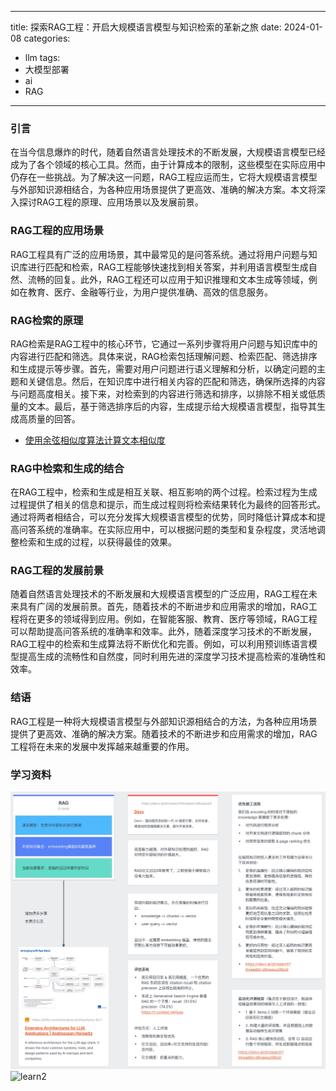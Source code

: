 ---
title: 探索RAG工程：开启大规模语言模型与知识检索的革新之旅
date: 2024-01-08
categories: 
- llm
tags:
- 大模型部署
- ai
- RAG
------

### 引言
在当今信息爆炸的时代，随着自然语言处理技术的不断发展，大规模语言模型已经成为了各个领域的核心工具。然而，由于计算成本的限制，这些模型在实际应用中仍存在一些挑战。为了解决这一问题，RAG工程应运而生，它将大规模语言模型与外部知识源相结合，为各种应用场景提供了更高效、准确的解决方案。本文将深入探讨RAG工程的原理、应用场景以及发展前景。

### RAG工程的应用场景
RAG工程具有广泛的应用场景，其中最常见的是问答系统。通过将用户问题与知识库进行匹配和检索，RAG工程能够快速找到相关答案，并利用语言模型生成自然、流畅的回复。此外，RAG工程还可以应用于知识推理和文本生成等领域，例如在教育、医疗、金融等行业，为用户提供准确、高效的信息服务。


### RAG检索的原理

RAG检索是RAG工程中的核心环节，它通过一系列步骤将用户问题与知识库中的内容进行匹配和筛选。具体来说，RAG检索包括理解问题、检索匹配、筛选排序和生成提示等步骤。首先，需要对用户问题进行语义理解和分析，以确定问题的主题和关键信息。然后，在知识库中进行相关内容的匹配和筛选，确保所选择的内容与问题高度相关。接下来，对检索到的内容进行筛选和排序，以排除不相关或低质量的文本。最后，基于筛选排序后的内容，生成提示给大规模语言模型，指导其生成高质量的回答。


* [使用余弦相似度算法计算文本相似度](https://www.zhihu.com/tardis/zm/art/43396514?source_id=1003)


### RAG中检索和生成的结合

在RAG工程中，检索和生成是相互关联、相互影响的两个过程。检索过程为生成过程提供了相关的信息和提示，而生成过程则将检索结果转化为最终的回答形式。通过将两者相结合，可以充分发挥大规模语言模型的优势，同时降低计算成本和提高问答系统的准确率。在实际应用中，可以根据问题的类型和复杂程度，灵活地调整检索和生成的过程，以获得最佳的效果。


### RAG工程的发展前景
随着自然语言处理技术的不断发展和大规模语言模型的广泛应用，RAG工程在未来具有广阔的发展前景。首先，随着技术的不断进步和应用需求的增加，RAG工程将在更多的领域得到应用。例如，在智能客服、教育、医疗等领域，RAG工程可以帮助提高问答系统的准确率和效率。此外，随着深度学习技术的不断发展，RAG工程中的检索和生成算法将不断优化和完善。例如，可以利用预训练语言模型提高生成的流畅性和自然度，同时利用先进的深度学习技术提高检索的准确性和效率。


### 结语
RAG工程是一种将大规模语言模型与外部知识源相结合的方法，为各种应用场景提供了更高效、准确的解决方案。随着技术的不断进步和应用需求的增加，RAG工程将在未来的发展中发挥越来越重要的作用。


### 学习资料
![learn](/imgs/a/rag-learn.jpg)
![learn2](/imgs/a/rag-2.jgeg)